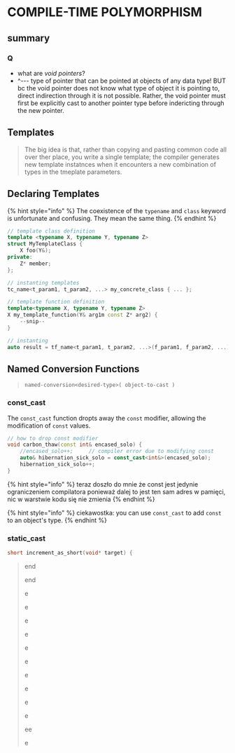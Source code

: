 # COMPILE-TIME POLYMORPHISM

## summary

### Q

* what are _void pointers_?
* ^--- type of pointer that can be pointed at objects of any data type! BUT bc the void pointer does not know what type of object it is pointing to, direct indirection through it is not possible. Rather, the void pointer must first be explicitly cast to another pointer type before indericting through the new pointer.

## Templates

> The big idea is that, rather than copying and pasting common code all over ther place, you write a single template; the compiler generates new template instatnces when it encounters a new combination of types in the tmeplate parameters.

## Declaring Templates

{% hint style="info" %}
The coexistence of the `typename` and `class` keyword is unfortunate and confusing. They mean the same thing.
{% endhint %}

```cpp
// template class definition
template <typename X, typename Y, typename Z>
struct MyTemplateClass {
    X foo(Y&);
private:
    Z* member;
};

// instanting templates
tc_name<t_param1, t_param2, ...> my_concrete_class { ... };
```

```cpp
// template function definition
template<typename X, typename Y, typename Z>
X my_template_function(Y& arg1m const Z* arg2) {
    --snip--
}

// instanting
auto result = tf_name<t_param1, t_param2, ...>(f_param1, f_param2, ...);
```

## Named Conversion Functions

> `named-conversion<desired-type>( object-to-cast )`

### const\_cast

The `const_cast` function dropts away the `const` modifier, allowing the modification of `const` values.

```cpp
// how to drop const modifier
void carbon_thaw(const int& encased_solo) {
    //encased_solo++;     // compiler error due to modifying const
    auto& hibernation_sick_solo = const_cast<int&>(encased_solo);
    hibernation_sick_solo++;
}
```

{% hint style="info" %}
teraz doszło do mnie że const jest jedynie ograniczeniem compilatora ponieważ dalej to jest ten sam adres w pamięci, nic w warstwie kodu się nie zmienia
{% endhint %}

{% hint style="info" %}
ciekawostka: you can use `const_cast` to add `const` to an object's type.
{% endhint %}

### static\_cast

```cpp
short increment_as_short(void* target) {

```

> end
>
> end
>
> e
>
> e
>
> e
>
> e
>
> e
>
> e
>
> e
>
> e
>
> e
>
> e
>
> ee
>
> e

